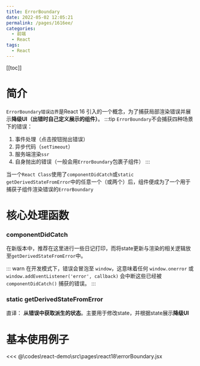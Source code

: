 ```yaml
---
title: ErrorBoundary
date: 2022-05-02 12:05:21
permalink: /pages/1616ee/
categories:
  - 前端
  - React
tags:
  - React
---
```


[[toc]]

# 简介

`ErrorBoundary错误边界`是React 16 引入的一个概念，为了捕获局部渲染错误并展示**降级UI（出错时自己定义展示的组件）**。
:::tip
`ErrorBoundary`不会捕获四种场景下的错误：
1. 事件处理（点击按钮抛出错误）
2. 异步代码（`setTimeout`）
3. 服务端渲染`ssr`
4. 自身抛出的错误（一般会用`ErrorBoundary`包裹子组件）
:::

当一个`React Class`使用了`componentDidCatch`或`static getDerivedStateFromError`中的任意一个（或两个）后，组件便成为了一个用于捕获子组件渲染错误的`ErrorBoundary`

# 核心处理函数

### componentDidCatch

在新版本中，推荐在这里进行一些日记打印，而将state更新与渲染的相关逻辑放至`getDerivedStateFromError`中。

::: warn
在开发模式下，错误会冒泡至 `window`，这意味着任何 `window.onerror` 或 `window.addEventListener('error', callback)` 会中断这些已经被 `componentDidCatch()` 捕获的错误。
:::


### static getDerivedStateFromError

直译： **从错误中获取派生的状态**。主要用于修改state，并根据state展示**降级UI**

# 基本使用例子

<<< @\codes\react-demo\src\pages\react18\errorBoundary.jsx